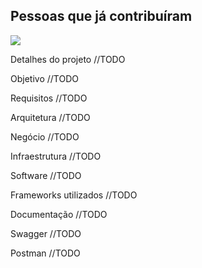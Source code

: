 ## Pessoas que já contribuíram

<a href="https://github.com/leandroibraim/tech_challenge_fiap_6soat/graphs/contributors"><img src="https://contrib.rocks/image?repo=leandroibraim/tech_challenge_fiap_6soat" /></a>


Detalhes do projeto
//TODO

Objetivo
//TODO

Requisitos
//TODO

Arquitetura
//TODO

Negócio
//TODO

Infraestrutura
//TODO

Software
//TODO

Frameworks utilizados
//TODO

Documentação
//TODO

Swagger
//TODO

Postman
//TODO